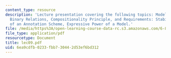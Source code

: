 ```yaml
---
content_type: resource
description: 'Lecture presentation covering the following topics: Model elements:
  Binary Relations, Compositionality Principle, and Requirements: Stability and Reproducibility
  of an Annotation Scheme, Expressive Power of a Model.'
file: /media/https%3A/open-learning-course-data-rc.s3.amazonaws.com/6-892-computational-models-of-discourse-spring-2004/6ea9cdfb0233fbb730442d53ef6bd312_lec09.pdf
file_type: application/pdf
resourcetype: Document
title: lec09.pdf
uid: 6ea9cdfb-0233-fbb7-3044-2d53ef6bd312
---
```

